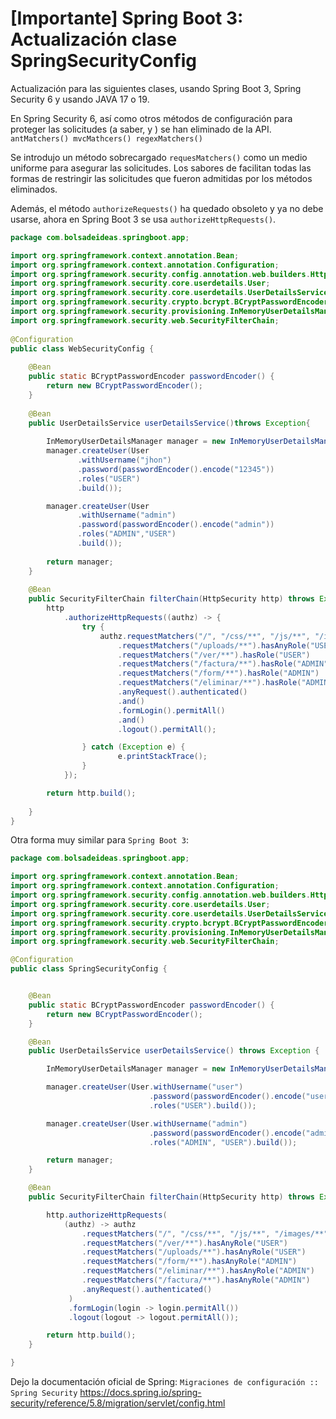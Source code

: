 # [Importante] Spring Boot 3: Actualización clase SpringSecurityConfig

Actualización para las siguientes clases, usando Spring Boot 3, Spring Security 6 y usando JAVA 17 o 19.

En Spring Security 6, así como otros métodos de configuración para proteger las solicitudes (a saber, y ) se han eliminado de la API. `antMatchers() mvcMathcers() regexMatchers()`

Se introdujo un método sobrecargado `requesMatchers()` como un medio uniforme para asegurar las solicitudes. Los sabores de facilitan todas las formas de restringir las solicitudes que fueron admitidas por los métodos eliminados.

Además, el método `authorizeRequests()` ha quedado obsoleto y ya no debe usarse, ahora en Spring Boot 3 se usa `authorizeHttpRequests()`.

```java
package com.bolsadeideas.springboot.app;

import org.springframework.context.annotation.Bean;
import org.springframework.context.annotation.Configuration;
import org.springframework.security.config.annotation.web.builders.HttpSecurity;
import org.springframework.security.core.userdetails.User;
import org.springframework.security.core.userdetails.UserDetailsService;
import org.springframework.security.crypto.bcrypt.BCryptPasswordEncoder;
import org.springframework.security.provisioning.InMemoryUserDetailsManager;
import org.springframework.security.web.SecurityFilterChain;
     
@Configuration
public class WebSecurityConfig {
        
    @Bean
    public static BCryptPasswordEncoder passwordEncoder() {
        return new BCryptPasswordEncoder();
    }
        
    @Bean
    public UserDetailsService userDetailsService()throws Exception{
                    
        InMemoryUserDetailsManager manager = new InMemoryUserDetailsManager();
        manager.createUser(User
               .withUsername("jhon")
               .password(passwordEncoder().encode("12345"))
               .roles("USER")
               .build());

        manager.createUser(User
               .withUsername("admin")
               .password(passwordEncoder().encode("admin"))
               .roles("ADMIN","USER")
               .build());
            
        return manager;
    }
         
    @Bean
    public SecurityFilterChain filterChain(HttpSecurity http) throws Exception {
        http
            .authorizeHttpRequests((authz) -> {
                try {
                    authz.requestMatchers("/", "/css/**", "/js/**", "/images/**", "/listar").permitAll()
                        .requestMatchers("/uploads/**").hasAnyRole("USER")
                        .requestMatchers("/ver/**").hasRole("USER")
                        .requestMatchers("/factura/**").hasRole("ADMIN")
                        .requestMatchers("/form/**").hasRole("ADMIN")
                        .requestMatchers("/eliminar/**").hasRole("ADMIN")
                        .anyRequest().authenticated()
                        .and()
                        .formLogin().permitAll()
                        .and()
                        .logout().permitAll();

                } catch (Exception e) {
                        e.printStackTrace();
                }
            });

        return http.build();
            
    }
}
```

Otra forma muy similar para `Spring Boot 3`:

```java
package com.bolsadeideas.springboot.app;

import org.springframework.context.annotation.Bean;
import org.springframework.context.annotation.Configuration;
import org.springframework.security.config.annotation.web.builders.HttpSecurity;
import org.springframework.security.core.userdetails.User;
import org.springframework.security.core.userdetails.UserDetailsService;
import org.springframework.security.crypto.bcrypt.BCryptPasswordEncoder;
import org.springframework.security.provisioning.InMemoryUserDetailsManager;
import org.springframework.security.web.SecurityFilterChain;

@Configuration
public class SpringSecurityConfig {


    @Bean
    public static BCryptPasswordEncoder passwordEncoder() {
        return new BCryptPasswordEncoder();
    }

    @Bean
    public UserDetailsService userDetailsService() throws Exception {

        InMemoryUserDetailsManager manager = new InMemoryUserDetailsManager();

        manager.createUser(User.withUsername("user")
                               .password(passwordEncoder().encode("user"))
                               .roles("USER").build());

        manager.createUser(User.withUsername("admin")
                               .password(passwordEncoder().encode("admin"))
                               .roles("ADMIN", "USER").build());

        return manager;
    }

    @Bean
    public SecurityFilterChain filterChain(HttpSecurity http) throws Exception {

        http.authorizeHttpRequests(
            (authz) -> authz
                .requestMatchers("/", "/css/**", "/js/**", "/images/**", "/listar").permitAll()
                .requestMatchers("/ver/**").hasAnyRole("USER")
                .requestMatchers("/uploads/**").hasAnyRole("USER")
                .requestMatchers("/form/**").hasAnyRole("ADMIN")
                .requestMatchers("/eliminar/**").hasAnyRole("ADMIN")
                .requestMatchers("/factura/**").hasAnyRole("ADMIN")
                .anyRequest().authenticated()
             )
             .formLogin(login -> login.permitAll())
             .logout(logout -> logout.permitAll());

        return http.build();
    }

}
```

Dejo la documentación oficial de Spring: `Migraciones de configuración :: Spring Security`
https://docs.spring.io/spring-security/reference/5.8/migration/servlet/config.html
